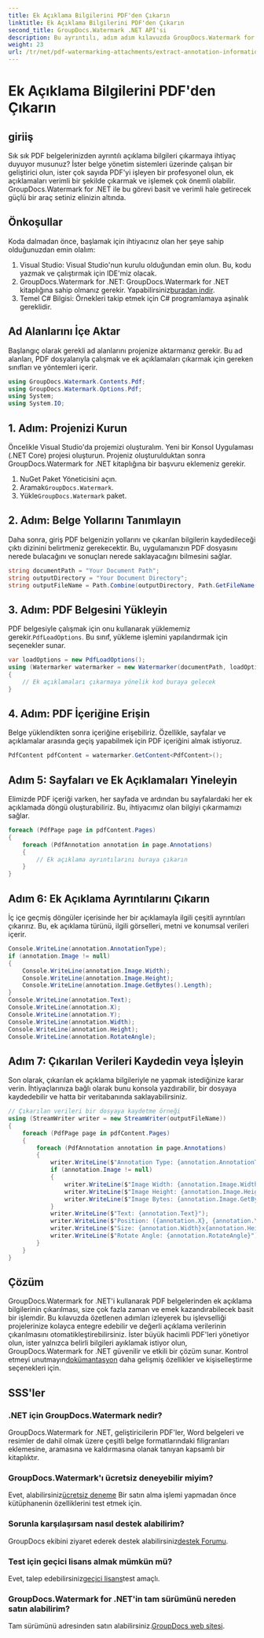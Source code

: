```yaml
---
title: Ek Açıklama Bilgilerini PDF'den Çıkarın
linktitle: Ek Açıklama Bilgilerini PDF'den Çıkarın
second_title: GroupDocs.Watermark .NET API'si
description: Bu ayrıntılı, adım adım kılavuzda GroupDocs.Watermark for .NET'i kullanarak PDF belgelerinden ek açıklama bilgilerini nasıl çıkaracağınızı öğrenin.
weight: 23
url: /tr/net/pdf-watermarking-attachments/extract-annotation-information-pdf/
---
```


# Ek Açıklama Bilgilerini PDF'den Çıkarın

## giriiş
Sık sık PDF belgelerinizden ayrıntılı açıklama bilgileri çıkarmaya ihtiyaç duyuyor musunuz? İster belge yönetim sistemleri üzerinde çalışan bir geliştirici olun, ister çok sayıda PDF'yi işleyen bir profesyonel olun, ek açıklamaları verimli bir şekilde çıkarmak ve işlemek çok önemli olabilir. GroupDocs.Watermark for .NET ile bu görevi basit ve verimli hale getirecek güçlü bir araç setiniz elinizin altında.
## Önkoşullar
Koda dalmadan önce, başlamak için ihtiyacınız olan her şeye sahip olduğunuzdan emin olalım:
1. Visual Studio: Visual Studio'nun kurulu olduğundan emin olun. Bu, kodu yazmak ve çalıştırmak için IDE'miz olacak.
2.  GroupDocs.Watermark for .NET: GroupDocs.Watermark for .NET kitaplığına sahip olmanız gerekir. Yapabilirsiniz[buradan indir](https://releases.groupdocs.com/Watermark/net/).
3. Temel C# Bilgisi: Örnekleri takip etmek için C# programlamaya aşinalık gereklidir.
## Ad Alanlarını İçe Aktar
Başlangıç olarak gerekli ad alanlarını projenize aktarmanız gerekir. Bu ad alanları, PDF dosyalarıyla çalışmak ve ek açıklamaları çıkarmak için gereken sınıfları ve yöntemleri içerir.
```csharp
using GroupDocs.Watermark.Contents.Pdf;
using GroupDocs.Watermark.Options.Pdf;
using System;
using System.IO;
```
## 1. Adım: Projenizi Kurun
Öncelikle Visual Studio'da projemizi oluşturalım. Yeni bir Konsol Uygulaması (.NET Core) projesi oluşturun. Projeniz oluşturulduktan sonra GroupDocs.Watermark for .NET kitaplığına bir başvuru eklemeniz gerekir.
1. NuGet Paket Yöneticisini açın.
2.  Aramak`GroupDocs.Watermark`.
3.  Yükle`GroupDocs.Watermark` paket.
## 2. Adım: Belge Yollarını Tanımlayın
Daha sonra, giriş PDF belgenizin yollarını ve çıkarılan bilgilerin kaydedileceği çıktı dizinini belirtmeniz gerekecektir. Bu, uygulamanızın PDF dosyasını nerede bulacağını ve sonuçları nerede saklayacağını bilmesini sağlar.
```csharp
string documentPath = "Your Document Path";
string outputDirectory = "Your Document Directory";
string outputFileName = Path.Combine(outputDirectory, Path.GetFileName(documentPath));
```
## 3. Adım: PDF Belgesini Yükleyin
 PDF belgesiyle çalışmak için onu kullanarak yüklememiz gerekir.`PdfLoadOptions`. Bu sınıf, yükleme işlemini yapılandırmak için seçenekler sunar.
```csharp
var loadOptions = new PdfLoadOptions();
using (Watermarker watermarker = new Watermarker(documentPath, loadOptions))
{
    // Ek açıklamaları çıkarmaya yönelik kod buraya gelecek
}
```
## 4. Adım: PDF İçeriğine Erişin
Belge yüklendikten sonra içeriğine erişebiliriz. Özellikle, sayfalar ve açıklamalar arasında geçiş yapabilmek için PDF içeriğini almak istiyoruz.
```csharp
PdfContent pdfContent = watermarker.GetContent<PdfContent>();
```
## Adım 5: Sayfaları ve Ek Açıklamaları Yineleyin
Elimizde PDF içeriği varken, her sayfada ve ardından bu sayfalardaki her ek açıklamada döngü oluşturabiliriz. Bu, ihtiyacımız olan bilgiyi çıkarmamızı sağlar.
```csharp
foreach (PdfPage page in pdfContent.Pages)
{
    foreach (PdfAnnotation annotation in page.Annotations)
    {
        // Ek açıklama ayrıntılarını buraya çıkarın
    }
}
```
## Adım 6: Ek Açıklama Ayrıntılarını Çıkarın
İç içe geçmiş döngüler içerisinde her bir açıklamayla ilgili çeşitli ayrıntıları çıkarırız. Bu, ek açıklama türünü, ilgili görselleri, metni ve konumsal verileri içerir.
```csharp
Console.WriteLine(annotation.AnnotationType);
if (annotation.Image != null)
{
    Console.WriteLine(annotation.Image.Width);
    Console.WriteLine(annotation.Image.Height);
    Console.WriteLine(annotation.Image.GetBytes().Length);
}
Console.WriteLine(annotation.Text);
Console.WriteLine(annotation.X);
Console.WriteLine(annotation.Y);
Console.WriteLine(annotation.Width);
Console.WriteLine(annotation.Height);
Console.WriteLine(annotation.RotateAngle);
```
## Adım 7: Çıkarılan Verileri Kaydedin veya İşleyin
Son olarak, çıkarılan ek açıklama bilgileriyle ne yapmak istediğinize karar verin. İhtiyaçlarınıza bağlı olarak bunu konsola yazdırabilir, bir dosyaya kaydedebilir ve hatta bir veritabanında saklayabilirsiniz.
```csharp
// Çıkarılan verileri bir dosyaya kaydetme örneği
using (StreamWriter writer = new StreamWriter(outputFileName))
{
    foreach (PdfPage page in pdfContent.Pages)
    {
        foreach (PdfAnnotation annotation in page.Annotations)
        {
            writer.WriteLine($"Annotation Type: {annotation.AnnotationType}");
            if (annotation.Image != null)
            {
                writer.WriteLine($"Image Width: {annotation.Image.Width}");
                writer.WriteLine($"Image Height: {annotation.Image.Height}");
                writer.WriteLine($"Image Bytes: {annotation.Image.GetBytes().Length}");
            }
            writer.WriteLine($"Text: {annotation.Text}");
            writer.WriteLine($"Position: ({annotation.X}, {annotation.Y})");
            writer.WriteLine($"Size: {annotation.Width}x{annotation.Height}");
            writer.WriteLine($"Rotate Angle: {annotation.RotateAngle}");
        }
    }
}
```
## Çözüm
GroupDocs.Watermark for .NET'i kullanarak PDF belgelerinden ek açıklama bilgilerinin çıkarılması, size çok fazla zaman ve emek kazandırabilecek basit bir işlemdir. Bu kılavuzda özetlenen adımları izleyerek bu işlevselliği projelerinize kolayca entegre edebilir ve değerli açıklama verilerinin çıkarılmasını otomatikleştirebilirsiniz.
 İster büyük hacimli PDF'leri yönetiyor olun, ister yalnızca belirli bilgileri ayıklamak istiyor olun, GroupDocs.Watermark for .NET güvenilir ve etkili bir çözüm sunar. Kontrol etmeyi unutmayın[dokümantasyon](https://tutorials.groupdocs.com/Watermark/net/) daha gelişmiş özellikler ve kişiselleştirme seçenekleri için.
## SSS'ler
### .NET için GroupDocs.Watermark nedir?
GroupDocs.Watermark for .NET, geliştiricilerin PDF'ler, Word belgeleri ve resimler de dahil olmak üzere çeşitli belge formatlarındaki filigranları eklemesine, aramasına ve kaldırmasına olanak tanıyan kapsamlı bir kitaplıktır.
### GroupDocs.Watermark'ı ücretsiz deneyebilir miyim?
 Evet, alabilirsiniz[ücretsiz deneme](https://releases.groupdocs.com/) Bir satın alma işlemi yapmadan önce kütüphanenin özelliklerini test etmek için.
### Sorunla karşılaşırsam nasıl destek alabilirim?
 GroupDocs ekibini ziyaret ederek destek alabilirsiniz[destek Forumu](https://forum.groupdocs.com/c/watermark/19).
### Test için geçici lisans almak mümkün mü?
 Evet, talep edebilirsiniz[geçici lisans](https://purchase.groupdocs.com/temporary-license/)test amaçlı.
### GroupDocs.Watermark for .NET'in tam sürümünü nereden satın alabilirim?
 Tam sürümünü adresinden satın alabilirsiniz.[GroupDocs web sitesi](https://purchase.groupdocs.com/buy).